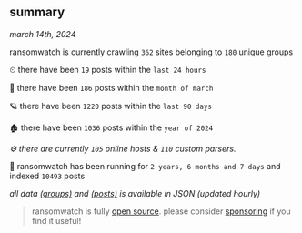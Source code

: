 
## summary
_march 14th, 2024_

ransomwatch is currently crawling `362` sites belonging to `180` unique groups

⏲ there have been `19` posts within the `last 24 hours`

🦈 there have been `186` posts within the `month of march`

🪐 there have been `1220` posts within the `last 90 days`

🏚 there have been `1036` posts within the `year of 2024`

_⚙️ there are currently `105` online hosts & `110` custom parsers._

🦕 ransomwatch has been running for `2 years, 6 months and 7 days` and indexed `10493` posts

_all data  [(groups)](http://ransomwhat.telemetry.ltd/groups) and [(posts)](http://ransomwhat.telemetry.ltd/posts) is available in JSON (updated hourly)_

> ransomwatch is fully [open source](https://github.com/joshhighet/ransomwatch#ransomwatch--). please consider [sponsoring](https://github.com/sponsors/joshhighet) if you find it useful!
